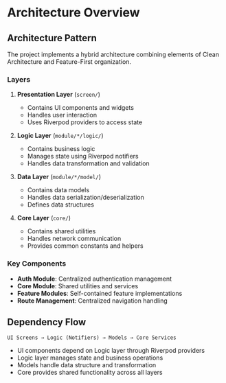 # Architecture Overview

## Architecture Pattern

The project implements a hybrid architecture combining elements of Clean Architecture and Feature-First organization. 

### Layers

1. **Presentation Layer** (`screen/`)
   - Contains UI components and widgets
   - Handles user interaction
   - Uses Riverpod providers to access state

2. **Logic Layer** (`module/*/logic/`)
   - Contains business logic
   - Manages state using Riverpod notifiers
   - Handles data transformation and validation

3. **Data Layer** (`module/*/model/`)
   - Contains data models
   - Handles data serialization/deserialization
   - Defines data structures

4. **Core Layer** (`core/`)
   - Contains shared utilities
   - Handles network communication
   - Provides common constants and helpers

### Key Components

- **Auth Module**: Centralized authentication management
- **Core Module**: Shared utilities and services
- **Feature Modules**: Self-contained feature implementations
- **Route Management**: Centralized navigation handling

## Dependency Flow

```
UI Screens → Logic (Notifiers) → Models → Core Services
```

- UI components depend on Logic layer through Riverpod providers
- Logic layer manages state and business operations
- Models handle data structure and transformation
- Core provides shared functionality across all layers